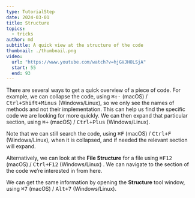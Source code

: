 ```yaml
---
type: TutorialStep
date: 2024-03-01
title: Structure
topics:
  - tricks
author: md
subtitle: A quick view at the structure of the code
thumbnail: ./thumbnail.png
video:
  url: "https://www.youtube.com/watch?v=hjGVJHOLSjA"
  start: 55
  end: 93
---
```


There are several ways to get a quick overview of a piece of code. For example, we can collapse the code, using <kbd>⌘⇧-</kbd> (macOS) / <kbd>Ctrl+Shift+Minus</kbd> (Windows/Linux), so we only see the names of methods and not their implementation. This can help us find the specific code we are looking for more quickly. We can then expand that particular section, using <kbd>⌘+</kbd> (macOS) / <kbd>Ctrl+Plus</kbd> (Windows/Linux).

Note that we can still search the code, using <kbd>⌘F</kbd> (macOS) / <kbd>Ctrl+F</kbd> (Windows/Linux), when it is collapsed, and if needed the relevant section will expand.

Alternatively, we can look at the **File Structure** for a file using <kbd>⌘F12</kbd> (macOS) / <kbd>Ctrl+F12</kbd> (Windows/Linux) . We can navigate to the section of the code we’re interested in from here.

We can get the same information by opening the **Structure** tool window, using <kbd>⌘7</kbd> (macOS) / <kbd>Alt+7</kbd> (Windows/Linux).
